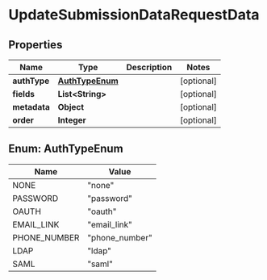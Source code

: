 

# UpdateSubmissionDataRequestData


## Properties

| Name | Type | Description | Notes |
|------------ | ------------- | ------------- | -------------|
|**authType** | [**AuthTypeEnum**](#AuthTypeEnum) |  |  [optional] |
|**fields** | **List&lt;String&gt;** |  |  [optional] |
|**metadata** | **Object** |  |  [optional] |
|**order** | **Integer** |  |  [optional] |



## Enum: AuthTypeEnum

| Name | Value |
|---- | -----|
| NONE | &quot;none&quot; |
| PASSWORD | &quot;password&quot; |
| OAUTH | &quot;oauth&quot; |
| EMAIL_LINK | &quot;email_link&quot; |
| PHONE_NUMBER | &quot;phone_number&quot; |
| LDAP | &quot;ldap&quot; |
| SAML | &quot;saml&quot; |



